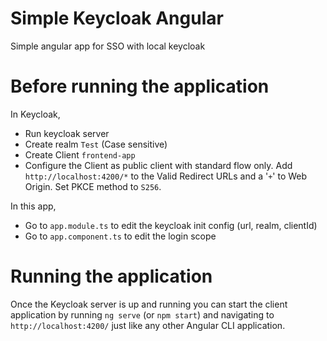 # Simple Keycloak Angular

Simple angular app for SSO with local keycloak


# Before running the application

In Keycloak,
- Run keycloak server
- Create realm `Test` (Case sensitive)
- Create Client `frontend-app`
- Configure the Client as public client with standard flow only. Add `http://localhost:4200/*` to the Valid Redirect URLs and a '`+`' to Web Origin. Set PKCE method to `S256`.

In this app,
- Go to `app.module.ts` to edit the keycloak init config (url, realm, clientId)
- Go to `app.component.ts` to edit the login scope

# Running the application

Once the Keycloak server is up and running you can start the client application by running `ng serve` (or `npm start`) and navigating to `http://localhost:4200/` just like any other Angular CLI application.